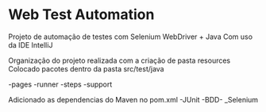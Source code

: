# Web Test Automation

Projeto de automação de testes com Selenium WebDriver + Java
Com uso da IDE IntelliJ

Organização do projeto realizada com a criação de pasta resources
Colocado pacotes dentro da pasta src/test/java

-pages
-runner
-steps
-support

Adicionado as dependencias do Maven no pom.xml
-JUnit
-BDD-
_Selenium